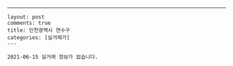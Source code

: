 ---
    layout: post
    comments: true
    title: 인천광역시 연수구
    categories: [실거래가]
    ---

    2021-06-15 실거래 정보가 없습니다.

    